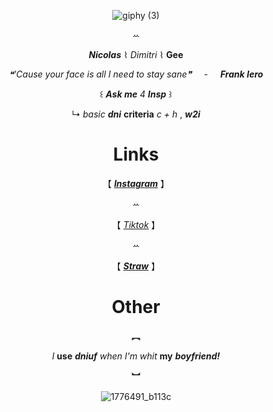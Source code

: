 <div align='center'> 




![giphy (3)](https://github.com/user-attachments/assets/1a140669-5439-4187-a0c4-943476bd285f)


ꕀ




**_Nicolas_** ⌇ _Dimitri_ ⌇ **Gee**


_❝'Cause your face is all I need to stay sane❞_   ‎ ‎  ‎ ‎ -  ‎ ‎ ‎ ‎   **_Frank Iero_**



꒰  **_Ask me_** _4_ **_Insp_** ꒱

↳
  _basic_ **_dni_** **criteria**  _c + h_ ,  **_w2i_**


   # Links

   
 【  [**_Instagram_**](https://www.instagram.com/nercofago/) 】

ꕀ

 【 [_Tiktok_](https://www.tiktok.com/@lnyeccion?is_from_webapp=1&sender_device=pc) 】

ꕀ


【  [**_Straw_**](https://66q.straw.page)  】

# Other

︻


_I_ **use** **_dniuf_** _when I'm whit_ **my** **_boyfriend!_**


︼





  ![1776491_b113c](https://github.com/user-attachments/assets/8b993013-bbb5-49ad-a147-755436721e8b)

